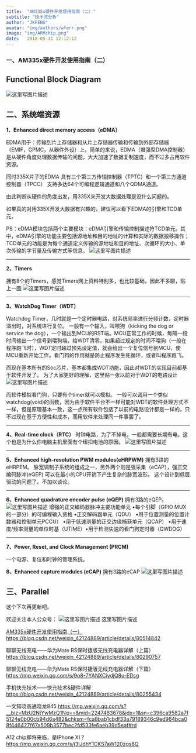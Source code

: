```yaml
---
title:  "AM335x硬件开发使用指南（二）"
subtitle: "技术流分析"
author: "JKFENG"
avatar: "img/authors/wferr.png"
image: "img/ARMchip.png"
date:   2018-05-31 12:12:12
---
```

### 一、AM335x硬件开发使用指南（二）





Functional Block Diagram
------------------------

![这里写图片描述](https://img-blog.csdn.net/20180601093834764?watermark/2/text/aHR0cHM6Ly9ibG9nLmNzZG4ubmV0L3dlaXhpbl80MjEyNDg4OQ==/font/5a6L5L2T/fontsize/400/fill/I0JBQkFCMA==/dissolve/70)

二、系统端资源
-------

**1、Enhanced direct memory access（eDMA）**

EDMA用于：传输到片上存储器和从片上存储器传输和传输到外部存储器（EMIF，GPMC，从器件外设）上。简单的来说，EDMA（增强型DMA控制器）是从硬件角度处理数据传输的问题，大大加速了数据复制速度，而不过多占用软件资源。

同时335X片子的EDMA
具有三个第三方传输控制器（TPTC）和一个第三方通道控制器（TPCC）
支持多达64个可编程逻辑通道和八个QDMA通道。

由此判断从硬件的角度出发，用335X来开发大数据处理是没什么问题的。

如果真的对用335X开发大数据有兴趣的，建议可以看下EDMA的引擎和TCD单元。

PS：eDMA模块包括两个主要模块：eDMA引擎和传输控制描述符TCD单元。其中，eDMA引擎的功能主要包括源地址和目的地址的计算和实际的数据搬移操作；TCD单元的功能是为每个通道定义传输的源地址和目的地址、次循环的大小、单次传输的字节量及传输方式等信息。
![这里写图片描述](https://img-blog.csdn.net/20180601095722845?watermark/2/text/aHR0cHM6Ly9ibG9nLmNzZG4ubmV0L3dlaXhpbl80MjEyNDg4OQ==/font/5a6L5L2T/fontsize/400/fill/I0JBQkFCMA==/dissolve/70)

----------

**2、Timers**

拥有8个的Timers，感觉Timers网上资料特别多，也比较基础，因此不多聊，贴上一图
![这里写图片描述](https://img-blog.csdn.net/2018060109594581?watermark/2/text/aHR0cHM6Ly9ibG9nLmNzZG4ubmV0L3dlaXhpbl80MjEyNDg4OQ==/font/5a6L5L2T/fontsize/400/fill/I0JBQkFCMA==/dissolve/70)


----------


**3、WatchDog Timer（WDT）**

Watchdog Timer，几时就是一个定时器电路，对系统频率进行分频计数，定时器溢出时，对系统进行复位。
一般有一个输入，叫喂狗（kicking the dog or service the dog），一个输出到MCU的RST端。MCU正常工作的时候，每隔一段时间输出一个信号到喂狗端，给WDT清零，如果超过规定的时间不喂狗（一般在程序跑飞时），WDT定时超过预先设定值，就会给出一个复位信号到MCU，使MCU重新开始工作。看门狗的作用就是防止程序发生死循环，或者叫程序跑飞。

而现在基本所有的Soc芯片，基本都集成WDT功能，因此对WDT的实现目前都基于软件开发了。
为了大家更好的理解，这里贴一张以前对于WDT的电路设计
![这里写图片描述](https://img-blog.csdn.net/20180601100903468?watermark/2/text/aHR0cHM6Ly9ibG9nLmNzZG4ubmV0L3dlaXhpbl80MjEyNDg4OQ==/font/5a6L5L2T/fontsize/400/fill/I0JBQkFCMA==/dissolve/70)

而软件模拟看门狗，只要有个timer就可以模拟。
一般可以调用一个类似watchdog(void)的函数，因为由于软件平台不一样可能对WDT的软件处理方式不一样，但是原理基本一致，这一点所有软件包括了以前的电路设计都是一样的，只不过现在基于方便性和成本，而用软件来处理同一件事罢了。


----------

**4、Real-time clock（RTC）**
时钟电路，为了不掉电，一般都需要长期有电。这个也是为什么你电脑主机里面有个纽扣电池的原因。
![这里写图片描述](https://img-blog.csdn.net/20180601101442387?watermark/2/text/aHR0cHM6Ly9ibG9nLmNzZG4ubmV0L3dlaXhpbl80MjEyNDg4OQ==/font/5a6L5L2T/fontsize/400/fill/I0JBQkFCMA==/dissolve/70)


----------

**5、Enhanced high-resolution PWM modules(eHRPWM)**
拥有3路的eHRPEM。
脉宽调制子系统的组成之一，另外两个则是强采集（eCAP），强正交编码脉冲(eQEP)
可以在最小的CPU开销下产生复杂的脉宽波形。
这个设计到低层驱动的问题了。不加以谈论。


----------


**6、Enhanced quadrature encoder pulse (eQEP)**
拥有3路的eQEP。
![这里写图片描述](https://img-blog.csdn.net/20180601103109940?watermark/2/text/aHR0cHM6Ly9ibG9nLmNzZG4ubmV0L3dlaXhpbl80MjEyNDg4OQ==/font/5a6L5L2T/fontsize/400/fill/I0JBQkFCMA==/dissolve/70)
增强的正交编码器脉冲主要功能单元
•每个引脚（GPIO MUX的一部分）的可编程输入资格
•正交解码器单元（QDU）
•用于位置测量的位置计数器和控制单元PCCU）
•用于低速测量的正交边缘捕获单元（QCAP）
•用于速度/频率测量的单位时基（UTIME）•用于检测失速的看门狗定时器（QWDOG）


----------


**7、Power, Reset, and Clock Management (PRCM)**

一个电源、复位和时钟的管理系统。


**8、Enhanced capture modules (eCAP)**
拥有3路的eCAP
![这里写图片描述](https://img-blog.csdn.net/20180601104615943?watermark/2/text/aHR0cHM6Ly9ibG9nLmNzZG4ubmV0L3dlaXhpbl80MjEyNDg4OQ==/font/5a6L5L2T/fontsize/400/fill/I0JBQkFCMA==/dissolve/70)


三、Parallel
--

这个下次再更新吧。

欢迎关注本人公众号：
![这里写图片描述](https://img-blog.csdn.net/20180601104815370?watermark/2/text/aHR0cHM6Ly9ibG9nLmNzZG4ubmV0L3dlaXhpbl80MjEyNDg4OQ==/font/5a6L5L2T/fontsize/400/fill/I0JBQkFCMA==/dissolve/70)
这里写图片描述

[AM335x硬件开发使用指南（一）](https://mp.weixin.qq.com/s/_LyrLfjVbcO5G_-nBDlaJw)
https://blog.csdn.net/weixin_42124889/article/details/80514842


聊聊无线充电——华为Mate RS保时捷版无线充电器详解（上篇） 
https://blog.csdn.net/weixin_42124889/article/details/80290757

聊聊无线充电——华为Mate RS保时捷版无线充电器详解（下篇） 
https://mp.weixin.qq.com/s/9o8-7YANXCiydjQ8u-EDsg

手机快充技术——快充技术&硬件详解 
https://blog.csdn.net/weixin_42124889/article/details/80255434

一文知晓高通晓龙845 
https://mp.weixin.qq.com/s?__biz=MzU2NjYwMzQ1Ng==&mid=2247483678&idx=1&sn=c396ca9582a7f5124e0b00cb94d6a482&chksm=fca8bab1cbdf33a79189346c9ed964bca08f446427f67a509b3577bec2fd533fe6aeb39d5eaf#rd

A12 chip即将来临，是IPhone XI？ 
https://mp.weixin.qq.com/s/j3IJdhY1CKS7aW120zgs8Q
